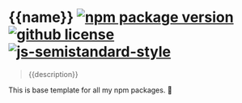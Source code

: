 # {{name}} [![npm package version](https://img.shields.io/npm/v/{{name}}.svg)](https://npm.im/{{name}}) [![github license](https://img.shields.io/github/license/vladimyr/{{name}}.svg)](https://github.com/vladimyr/{{name}}/blob/master/LICENSE) [![js-semistandard-style](https://img.shields.io/badge/code%20style-semistandard-brightgreen.svg)](https://github.com/Flet/semistandard)

>{{description}}

This is base template for all my npm packages. :tada:


